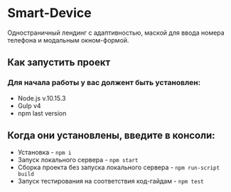 # Smart-Device
Одностраничный лендинг с адаптивностью, маской для ввода номера телефона и модальным окном-формой.
## Как запустить проект
### Для начала работы у вас должент быть установлен:
* Node.js v.10.15.3
* Gulp v4
* npm last version
## Когда они установлены, введите в консоли:
* Установка - `npm i`
* Запуск локального сервера - `npm start`
* Сборка проекта без запуска локального сервера - `npm run-script build`
* Запуск тестирования на соответствия код-гайдам - `npm test`

